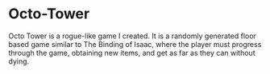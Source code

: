 # Octo-Tower
Octo Tower is a rogue-like game I created. It is a randomly generated floor based game similar to The Binding of Isaac, where the player must progress through the game, obtaining new items, and get as far as they can without dying.
